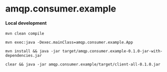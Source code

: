 # amqp.consumer.example

#### Local development

```shell
mvn clean compile
```

```shell
mvn exec:java -Dexec.mainClass=amqp.consumer.example.App
```

```shell
mvn install && java -jar target/amqp.consumer.example-0.1.0-jar-with-dependencies.jar
```

```shell
clear && java -jar amqp.consumer.example/target/client-all-0.1.0.jar
```